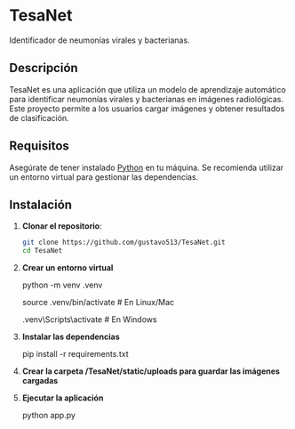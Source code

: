 # TesaNet

Identificador de neumonías virales y bacterianas.

## Descripción

TesaNet es una aplicación que utiliza un modelo de aprendizaje automático para identificar neumonías virales y bacterianas en imágenes radiológicas. Este proyecto permite a los usuarios cargar imágenes y obtener resultados de clasificación.

## Requisitos

Asegúrate de tener instalado [Python](https://www.python.org/downloads/) en tu máquina. Se recomienda utilizar un entorno virtual para gestionar las dependencias.

## Instalación

1. **Clonar el repositorio**:
   
   ```bash
   git clone https://github.com/gustavo513/TesaNet.git
   cd TesaNet

3. **Crear un entorno virtual**

   python -m venv .venv
   
   source .venv/bin/activate  # En Linux/Mac
   
   .venv\Scripts\activate     # En Windows

4. **Instalar las dependencias**
   
    pip install -r requirements.txt

5. **Crear la carpeta /TesaNet/static/uploads para guardar las imágenes cargadas**

6. **Ejecutar la aplicación**
   
    python app.py
